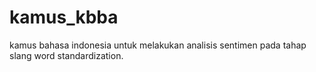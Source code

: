 # kamus_kbba
kamus bahasa indonesia untuk melakukan analisis sentimen pada tahap slang word standardization.
